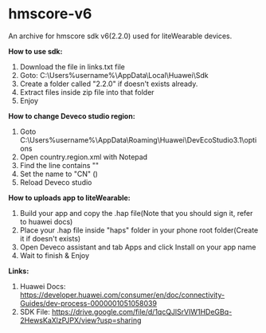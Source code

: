 # hmscore-v6
An archive for hmscore sdk v6(2.2.0) used for liteWearable devices.

<b>How to use sdk:</b>
  1. Download the file in links.txt file
  2. Goto: C:\Users\%username%\AppData\Local\Huawei\Sdk
  3. Create a folder called "2.2.0" if doesn't exists already.
  4. Extract files inside zip file into that folder
  5. Enjoy

<b>How to change Deveco studio region:</b>
  1. Goto C:\Users\%username%\AppData\Roaming\Huawei\DevEcoStudio3.1\options
  2. Open country.region.xml with Notepad
  3. Find the line contains "<countryregion name="XX"/>"
  4. Set the name to "CN" (<countryregion name="CN"/>)
  5. Reload Deveco studio

<b>How to uploads app to liteWearable:</b>
  1. Build your app and copy the .hap file(Note that you should sign it, refer to huawei docs)
  2. Place your .hap file inside "haps" folder in your phone root folder(Create it if doesn't exists)
  3. Open Deveco assistant and tab Apps and click Install on your app name
  4. Wait to finish & Enjoy

<b>Links:</b>
  1. Huawei Docs: https://developer.huawei.com/consumer/en/doc/connectivity-Guides/dev-process-0000001051058039
  2. SDK File: https://drive.google.com/file/d/1qcQJlSrVIW1HDeGBq-2HewsKaXlzPJPX/view?usp=sharing
